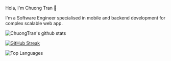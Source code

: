 <!--
**chuongtrh/chuongtrh** is a ✨ _special_ ✨ repository because its `README.md` (this file) appears on your GitHub profile.

Here are some ideas to get you started:

- 🔭 I’m currently working on ...
- 🌱 I’m currently learning ...
- 👯 I’m looking to collaborate on ...
- 🤔 I’m looking for help with ...
- 💬 Ask me about ...
- 📫 How to reach me: ...
- 😄 Pronouns: ...
- ⚡ Fun fact: ...
-->

Hola, I'm Chuong Tran 👋

I'm a Software Engineer specialised in mobile and backend development for complex scalable web app. 

![ChuongTran's github stats](https://github-readme-stats.vercel.app/api?username=chuongtrh&show_icons=true&theme=dracula&count_private=true)

[![GitHub Streak](https://github-readme-streak-stats.herokuapp.com?user=chuongtrh&theme=github-dark&hide_border=true&date_format=M%20j%5B%2C%20Y%5D)](https://git.io/streak-stats)

![Top Languages](https://github-readme-stats.vercel.app/api/top-langs/?username=chuongtrh&layout=compact&theme=dracula&count_private=true)
